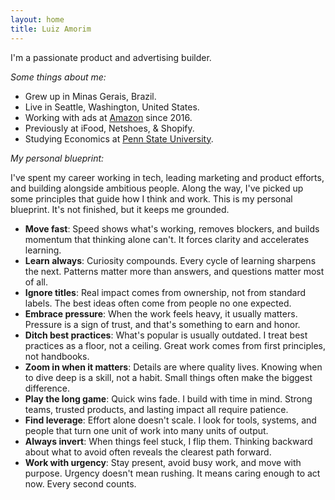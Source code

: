 ```yaml
---
layout: home
title: Luiz Amorim
---
```


I'm a passionate product and advertising builder.

_Some things about me:_

- Grew up in Minas Gerais, Brazil.
- Live in Seattle, Washington, United States.
- Working with ads at [Amazon](https://www.linkedin.com/in/luizamorim/) since 2016.
- Previously at iFood, Netshoes, & Shopify.
- Studying Economics at [Penn State University](https://www.psu.edu/).

_My personal blueprint:_

I've spent my career working in tech, leading marketing and product efforts, and building alongside ambitious people. Along the way, I've picked up some principles that guide how I think and work. This is my personal blueprint. It's not finished, but it keeps me grounded.

- **Move fast**: Speed shows what's working, removes blockers, and builds momentum that thinking alone can't. It forces clarity and accelerates learning.
- **Learn always**: Curiosity compounds. Every cycle of learning sharpens the next. Patterns matter more than answers, and questions matter most of all.
- **Ignore titles**: Real impact comes from ownership, not from standard labels. The best ideas often come from people no one expected.
- **Embrace pressure**: When the work feels heavy, it usually matters. Pressure is a sign of trust, and that's something to earn and honor.
- **Ditch best practices**: What's popular is usually outdated. I treat best practices as a floor, not a ceiling. Great work comes from first principles, not handbooks.
- **Zoom in when it matters**: Details are where quality lives. Knowing when to dive deep is a skill, not a habit. Small things often make the biggest difference.
- **Play the long game**: Quick wins fade. I build with time in mind. Strong teams, trusted products, and lasting impact all require patience.
- **Find leverage**: Effort alone doesn't scale. I look for tools, systems, and people that turn one unit of work into many units of output.
- **Always invert**: When things feel stuck, I flip them. Thinking backward about what to avoid often reveals the clearest path forward.
- **Work with urgency**: Stay present, avoid busy work, and move with purpose. Urgency doesn't mean rushing. It means caring enough to act now. Every second counts.
